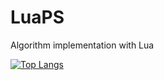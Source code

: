 # LuaPS
Algorithm implementation with Lua

[![Top Langs](https://github-readme-stats.vercel.app/api/top-langs/?username=hyper-cloud10)](https://github.com/anuraghazra/github-readme-stats)
